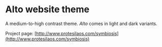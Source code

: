 # Alto website theme

A medium-to-high contrast theme. *Alto* comes in light and dark variants.

Project page: [http://www.protesilaos.com/symbiosis](http://www.protesilaos.com/symbiosis)
